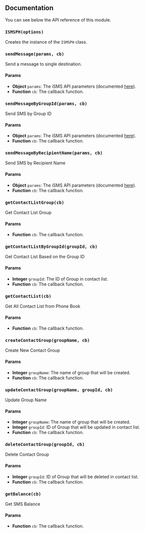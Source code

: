## Documentation

You can see below the API reference of this module.

### `ISMSPH(options)`
Creates the instance of the `ISMSPH` class.


### `sendMessage(params, cb)`
Send a message to single destination.

#### Params

- **Object** `params`: The iSMS API parameters (documented [here](https://www.bulksms.com.ph/bulk-sms-philippines-api.php)).
- **Function** `cb`: The callback function.


### `sendMessageByGroupId(params, cb)`
Send SMS by Group ID

#### Params

- **Object** `params`: The iSMS API parameters (documented [here](https://www.bulksms.com.ph/bulk-sms-philippines-api.php)).
- **Function** `cb`: The callback function.


### `sendMessageByRecipientName(params, cb)`
Send SMS by Recipient Name 

#### Params

- **Object** `params`: The iSMS API parameters (documented [here](https://www.bulksms.com.ph/bulk-sms-philippines-api.php)).
- **Function** `cb`: The callback function.


### `getContactListGroup(cb)`
Get Contact List Group 

#### Params

- **Function** `cb`: The callback function.


### `getContactListByGroupId(groupId, cb)`
Get Contact List Based on the Group ID 

#### Params

- **Integer** `groupId`: The ID of Group in contact list.
- **Function** `cb`: The callback function.


### `getContactList(cb)`
Get All Contact List from Phone Book 

#### Params

- **Function** `cb`: The callback function.


### `createContactGroup(groupName, cb)`
Create New Contact Group

#### Params

- **Integer** `groupName`: The name of group that will be created.
- **Function** `cb`: The callback function.


### `updateContactGroup(groupName, groupId, cb)`
Update Group Name

#### Params

- **Integer** `groupName`: The name of group that will be created.
- **Integer** `groupId`: ID of Group that will be updated in contact list.
- **Function** `cb`: The callback function.


### `deleteContactGroup(groupId, cb)`
Delete Contact Group

#### Params

- **Integer** `groupId`: ID of Group that will be deleted in contact list.
- **Function** `cb`: The callback function.



### `getBalance(cb)`
Get SMS Balance

#### Params

- **Function** `cb`: The callback function.
